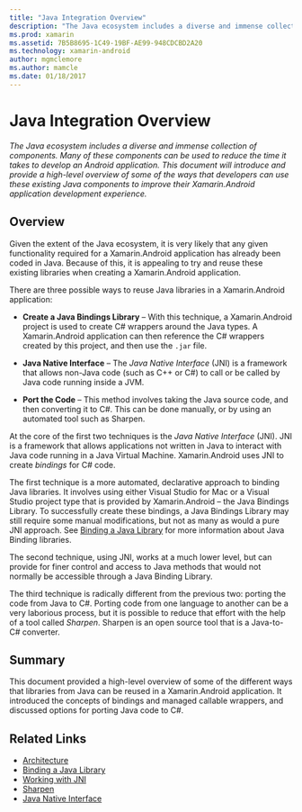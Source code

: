 ```yaml
---
title: "Java Integration Overview"
description: "The Java ecosystem includes a diverse and immense collection of components. Many of these components can be used to reduce the time it takes to develop an Android application. This document will introduce and provide a high-level overview of some of the ways that developers can use these existing Java components to improve their Xamarin.Android application development experience."
ms.prod: xamarin
ms.assetid: 7B5B8695-1C49-19BF-AE99-948CDCBD2A20
ms.technology: xamarin-android
author: mgmclemore
ms.author: mamcle
ms.date: 01/18/2017
---
```


# Java Integration Overview

_The Java ecosystem includes a diverse and immense collection of components. Many of these components can be used to reduce the time it takes to develop an Android application. This document will introduce and provide a high-level overview of some of the ways that developers can use these existing Java components to improve their Xamarin.Android application development experience._


## Overview

Given the extent of the Java ecosystem, it is very likely that any 
given functionality required for a Xamarin.Android application has 
already been coded in Java. Because of this, it is appealing to try and 
reuse these existing libraries when creating a Xamarin.Android 
application. 

There are three possible ways to reuse Java libraries in a 
Xamarin.Android application: 

-   **Create a Java Bindings Library** &ndash; With this technique, a 
    Xamarin.Android project is used to create C# wrappers around the 
    Java types. A Xamarin.Android application can then reference the C# 
    wrappers created by this project, and then use the `.jar` file. 

-   **Java Native Interface** &ndash; The *Java Native* *Interface* (JNI) 
    is a framework that allows non-Java code (such as C++ or C#) to 
    call or be called by Java code running inside a JVM. 

-   **Port the Code** &ndash; This method involves taking the Java source 
    code, and then converting it to C#. This can be done manually, or 
    by using an automated tool such as Sharpen. 

At the core of the first two techniques is the *Java Native Interface* 
(JNI). JNI is a framework that allows applications not written in Java 
to interact with Java code running in a Java Virtual Machine. 
Xamarin.Android uses JNI to create *bindings* for C# code. 

The first technique is a more automated, declarative approach to 
binding Java libraries. It involves using either Visual Studio for Mac or a 
Visual Studio project type that is provided by Xamarin.Android &ndash; 
the Java Bindings Library. To successfully create these bindings, a 
Java Bindings Library may still require some manual modifications, but 
not as many as would a pure JNI approach. See 
[Binding a Java Library](~/android/platform/binding-java-library/index.md) for 
more information about Java Binding libraries. 

The second technique, using JNI, works at a much lower level, but can 
provide for finer control and access to Java methods that would not 
normally be accessible through a Java Binding Library. 

The third technique is radically different from the previous two: 
porting the code from Java to C#. Porting code from one language to 
another can be a very laborious process, but it is possible to reduce 
that effort with the help of a tool called *Sharpen*. Sharpen is an 
open source tool that is a Java-to-C# converter. 



## Summary

This document provided a high-level overview of some of the different 
ways that libraries from Java can be reused in a Xamarin.Android 
application. It introduced the concepts of bindings and managed 
callable wrappers, and discussed options for porting Java code to C#. 


## Related Links

- [Architecture](~/android/internals/architecture.md)
- [Binding a Java Library](~/android/platform/binding-java-library/index.md)
- [Working with JNI](~/android/platform/java-integration/working-with-jni.md)
- [Sharpen](https://github.com/slluis/sharpen)
- [Java Native Interface](http://docs.oracle.com/javase/7/docs/technotes~/jni/index.html)
